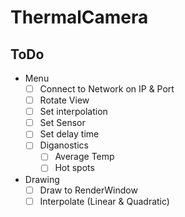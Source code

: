 # ThermalCamera

## ToDo

- Menu
    - [ ] Connect to Network on IP & Port
    - [ ] Rotate View
    - [ ] Set interpolation
    - [ ] Set Sensor
    - [ ] Set delay time
    - [ ] Diganostics
        - [ ] Average Temp
        - [ ] Hot spots
- Drawing
    - [ ] Draw to RenderWindow
    - [ ] Interpolate (Linear & Quadratic)